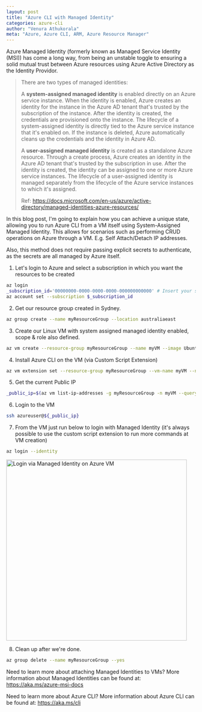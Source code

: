 ```yaml
---
layout: post
title: "Azure CLI with Managed Identity"
categories: azure-cli
author: "Venura Athukorala"
meta: "Azure, Azure CLI, ARM, Azure Resource Manager"
---
```



Azure Managed Identity (formerly known as Managed Service Identity (MSI)) has come a long way, from being an unstable toggle to ensuring a solid mutual trust between Azure resources using Azure Active Directory as the Identity Providor. 

> There are two types of managed identities:
>
> A **system-assigned managed identity** is enabled directly on an Azure service instance. When the identity is enabled, Azure creates an identity for the instance in the Azure AD tenant that's trusted by the subscription of the instance. After the identity is created, the credentials are provisioned onto the instance. The lifecycle of a system-assigned identity is directly tied to the Azure service instance that it's enabled on. If the instance is deleted, Azure automatically cleans up the credentials and the identity in Azure AD.
>
> A **user-assigned managed identity** is created as a standalone Azure resource. Through a create process, Azure creates an identity in the Azure AD tenant that's trusted by the subscription in use. After the identity is created, the identity can be assigned to one or more Azure service instances. The lifecycle of a user-assigned identity is managed separately from the lifecycle of the Azure service instances to which it's assigned.
>
> Ref: https://docs.microsoft.com/en-us/azure/active-directory/managed-identities-azure-resources/


In this blog post, I'm going to explain how you can achieve a unique state, allowing you to run Azure CLI from a VM itself using System-Assigned Managed Identity. This allows for scenarios such as performing CRUD operations on Azure through a VM. E.g. Self Attach/Detach IP addresses. 

Also, this method does not require passing explicit secrets to authenticate, as the secrets are all managed by Azure itself. 


1. Let's login to Azure and select a subscription in which you want the resources to be created
```bash
az login
_subscription_id='00000000-0000-0000-0000-000000000000' # Insert your subscription id
az account set --subscription $_subscription_id
```

2. Get our resource group created in Sydney. 
```bash
az group create --name myResourceGroup --location australiaeast
```

3. Create our Linux VM with system assigned managed identity enabled, scope & role also defined. 
```bash
az vm create --resource-group myResourceGroup --name myVM --image UbuntuLTS --admin-username azureuser --generate-ssh-keys --assign-identity --location australiaeast --scope "/subscriptions/${_subscription_id}/resourcegroups/myResourceGroup" --role contributor
```

4. Install Azure CLI on the VM (via Custom Script Extension)
```bash
az vm extension set --resource-group myResourceGroup --vm-name myVM --name customscript --publisher Microsoft.Azure.Extensions --settings '{"commandToExecute": "curl -sL https://aka.ms/InstallAzureCLIDeb | sudo bash"}'
```

5. Get the current Public IP
```bash
_public_ip=$(az vm list-ip-addresses -g myResourceGroup -n myVM --query "[].virtualMachine.network.publicIpAddresses[0].ipAddress" --output tsv)
```

6. Login to the VM
```bash
ssh azureuser@${_public_ip}
```

7. From the VM just run below to login with Managed Identity (it's always possible to use the custom script extension to run more commands at VM creation)
```bash
az login --identity
```
<!-- ![Login via Managed Identity on Azure VM](https://venura9.github.io/ac3-blog/assets/managed-identity-login-azure-vm.png) -->
<img src="https://venura9.github.io/ac3-blog/assets/managed-identity-login-azure-vm.png" width="480" alt="Login via Managed Identity on Azure VM">

8. Clean up after we're done. 
```bash
az group delete --name myResourceGroup --yes
```


Need to learn more about attaching Managed Identities to VMs? 
More information about Managed Identities can be found at: https://aka.ms/azure-msi-docs

Need to learn more about Azure CLI?
More information about Azure CLI can be found at: https://aka.ms/cli
